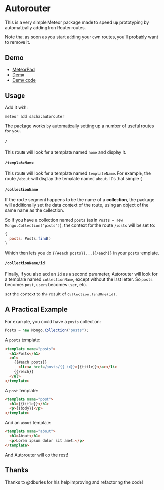# Autorouter

This is a very simple Meteor package made to speed up prototyping by automatically adding Iron Router routes. 

Note that as soon as you start adding your own routes, you'll probably want to remove it. 

## Demo

- [MeteorPad](http://meteorpad.com/pad/Krn82CpDD23vzcivg/Autorouter%20Demo)
- [Demo](http://autorouter.meteor.com/)
- [Demo code](https://github.com/SachaG/Autorouter-Demo)

## Usage

Add it with:

```
meteor add sacha:autorouter
```

The package works by automatically setting up a number of useful routes for you.

#### `/`

This route will look for a template named `home` and display it.

#### `/templateName`

This route will look for a template named `templateName`. For example, the route `/about` will display the template named `about`. It's that simple :)

#### `/collectionName`

If the route segment happens to be the name of a **collection**, the package will additionally set the data context of the route, using an object of the same name as the collection.

So if you have a collection named `posts` (as in `Posts = new Mongo.Collection("posts")`), the context for the route `/posts` will be set to:

```js
{
  posts: Posts.find()
}
```

Which then lets you do `{{#each posts}}...{{/each}}` in your `posts` template.

#### `/collectionName/id`

Finally, if you also add an `id` as a second parameter, Autorouter will look for a template named `collectionName`, except without the last letter. So `posts` becomes `post`, `users` becomes `user`, etc.

set the context to the result of `Collection.findOne(id)`.

## A Practical Example

For example, you could have a `posts` collection:

```js
Posts = new Mongo.Collection("posts");
```

A `posts` template:

```html
<template name="posts">
  <h1>Posts</h1>
  <ul>
    {{#each posts}}
      <li><a href=/posts/{{_id}}>{{title}}</a></li>
    {{/each}}
  </ul>
</template>
```

A `post` template:

```html
<template name="post">
  <h1>{{title}}</h1>
  <p>{{body}}</p>
</template>
```

And an `about` template:

```html
<template name="about">
  <h1>About</h1>
  <p>Lorem ipsum dolor sit amet.</p>
</template>
```

And Autorouter will do the rest!

## Thanks

Thanks to @dburles for his help improving and refactoring the code!
